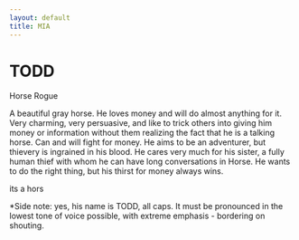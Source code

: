 ```yaml
---
layout: default
title: MIA
---
```

# TODD
Horse Rogue

A beautiful gray horse. He loves money and will do almost anything for it. Very charming, very persuasive, and like to trick others into giving him money or information without them realizing the fact that he is a talking horse. Can and will fight for money. He aims to be an adventurer, but thievery is ingrained in his blood. He cares very much for his sister, a fully human thief with whom he can have long conversations in Horse. He wants to do the right thing, but his thirst for money always wins.

its a hors

*Side note: yes, his name is TODD, all caps. It must be pronounced in the lowest tone of voice possible, with extreme emphasis - bordering on shouting.
